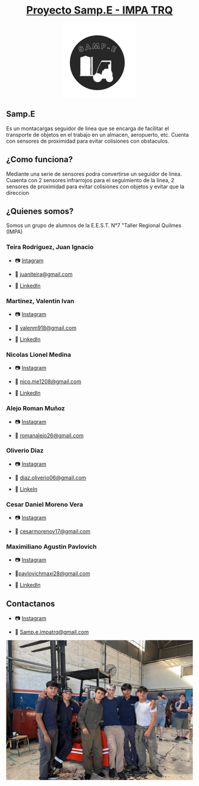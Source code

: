  <div align="center">

# [Proyecto Samp.E - IMPA TRQ](https://www.instagram.com/samp.e_/)

<img src=https://github.com/juanteira/Samp.e-2024/blob/main/LOGO/LOGO%20SAMP.E.png width="200" height="200" />

</div>

## Samp.E
Es un montacargas seguidor de linea que se encarga de facilitar el transporte de objetos en el trabajo en un almacen, aeropuerto, etc. Cuenta con sensores de proximidad para evitar colisiones con obstaculos.

## ¿Como funciona?
Mediante una serie de sensores podra convertirse un seguidor de linea. Cuaenta con 2 sensores infrarrojos para el seguimiento de la linea, 2 sensores de proximidad para evitar colisiones con objetos y evitar que la direccion  

## ¿Quienes somos?
Somos un grupo de alumnos de la E.E.S.T. N°7 "Taller Regional Quilmes (IMPA)

### Teira Rodriguez, Juan Ignacio
* 📷 [Intagram](https://www.instagram.com/brocoli_tr/)

* 📧 juaniteira@gmail.com

* 💼 [LinkedIn](https://www.linkedin.com/in/juan-ignacio-teira-rodriguez-832899302/)

### Martinez, Valentin Ivan
* 📷 [Instagram](https://www.instagram.com/_valencioo/) 

* 📧 valenm918@gmail.com

* 💼 [LinkedIn](https://www.linkedin.com/in/valentin-ivan-martinez-210978302/)

### Nicolas Lionel Medina
* 📷 [Instagram](https://www.instagram.com/_nicoo.05/)
 
* 📧 nico.me1208@gmail.com

* 💼 [LinkedIn](https://www.linkedin.com/in/nicolas-lionel-medina-719976302/)

### Alejo Roman Muñoz
* 📷 [Instagram](https://www.instagram.com/alejoroo_/)
  
* 📧 romanalejo26@gmail.com

### Oliverio Diaz
* 📷 [Instagram](https://www.instagram.com/olidiazz_/) 

* 📧 diaz.oliverio06@gmail.com

* 💼 [LinkeIn](https://www.linkedin.com/in/olidiazz/)

### Cesar Daniel Moreno Vera
* 📷 [Instagram](https://www.instagram.com/cesar.daniel__/)

* 📧 cesarmorenov17@gmail.com

### Maximiliano Agustin Pavlovich
* 📷 [Instagram](https://www.instagram.com/maxiis.1/)

* 📧pavlovichmaxi28@gmail.com

* 💼 [LinkedIn](https://www.linkedin.com/in/maxipavlovich/)

## Contactanos

* 📷 [Instagram](https://www.instagram.com/samp.e_/)

* 📧 Samp.e.impatrq@gmail.com


<img src= https://github.com/impatrq/samp.e/blob/main/FERIA%20DE%20CIENCIAS%202024/GRUPO%20DIA%20DE%20LA%20FERIA%2022-11.JPG/>

